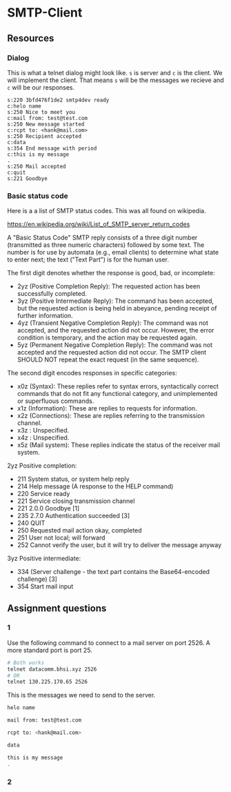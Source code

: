 # SMTP-Client

## Resources

### Dialog
This is what a telnet dialog might look like. `s` is server and `c` is the client. We will implement the client. That means `s` will be the messages we recieve and `c` will be our responses.

``` text
s:220 3bfd476f1de2 smtp4dev ready
c:helo name
s:250 Nice to meet you
c:mail from: test@test.com
s:250 New message started
c:rcpt to: <hank@mail.com>
s:250 Recipient accepted
c:data
s:354 End message with period
c:this is my message
.
s:250 Mail accepted
c:quit
s:221 Goodbye

```


### Basic status code

Here is a a list of SMTP status codes. This was all found on wikipedia.

<https://en.wikipedia.org/wiki/List_of_SMTP_server_return_codes>


A "Basic Status Code" SMTP reply consists of a three digit number (transmitted as three numeric characters) followed by some text. The number is for use by automata (e.g., email clients) to determine what state to enter next; the text ("Text Part") is for the human user.

The first digit denotes whether the response is good, bad, or incomplete:

- 2yz (Positive Completion Reply): The requested action has been successfully completed.
- 3yz (Positive Intermediate Reply): The command has been accepted, but the requested action is being held in abeyance, pending receipt of further information.
- 4yz (Transient Negative Completion Reply): The command was not accepted, and the requested action did not occur. However, the error condition is temporary, and the action may be requested again.
- 5yz (Permanent Negative Completion Reply): The command was not accepted and the requested action did not occur. The SMTP client SHOULD NOT repeat the exact request (in the same sequence).

The second digit encodes responses in specific categories:

- x0z (Syntax): These replies refer to syntax errors, syntactically correct commands that do not fit any functional category, and unimplemented or superfluous commands.
- x1z (Information): These are replies to requests for information.
- x2z (Connections): These are replies referring to the transmission channel.
- x3z : Unspecified.
- x4z : Unspecified.
- x5z (Mail system): These replies indicate the status of the receiver mail system.

2yz Positive completion:

- 211 System status, or system help reply
- 214 Help message (A response to the HELP command)
- 220 <domain> Service ready
- 221 <domain> Service closing transmission channel
- 221 2.0.0 Goodbye [1]
- 235 2.7.0 Authentication succeeded [3]
- 240 QUIT
- 250 Requested mail action okay, completed
- 251 User not local; will forward
- 252 Cannot verify the user, but it will try to deliver the message anyway

3yz Positive intermediate:

- 334 (Server challenge - the text part contains the Base64-encoded challenge) [3]
- 354 Start mail input

## Assignment questions

### 1

Use the following command to connect to a mail server on port 2526. A more standard port is port 25.

``` bash
# Both works
telnet datacomm.bhsi.xyz 2526
# OR
telnet 130.225.170.65 2526
```

This is the messages we need to send to the server.
```sh
helo name

mail from: test@test.com

rcpt to: <hank@mail.com>

data

this is my message
.
```



### 2
    
